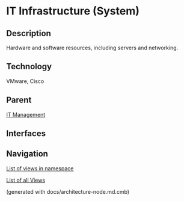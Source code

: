 # IT Infrastructure (System)
## Description
Hardware and software resources, including servers and networking.

## Technology
VMware, Cisco

## Parent
[IT Management](../../mybank/it-management/context-boundary.md)

## Interfaces


## Navigation
[List of views in namespace](./views-in-namespace.md)

[List of all Views](../../views.md)

(generated with docs/architecture-node.md.cmb)
